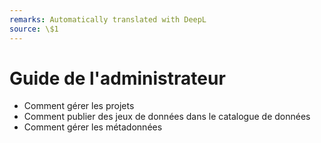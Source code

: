 ```yaml
---
remarks: Automatically translated with DeepL
source: \$1
---
```


# Guide de l'administrateur

- Comment gérer les projets
- Comment publier des jeux de données dans le catalogue de données
- Comment gérer les métadonnées

